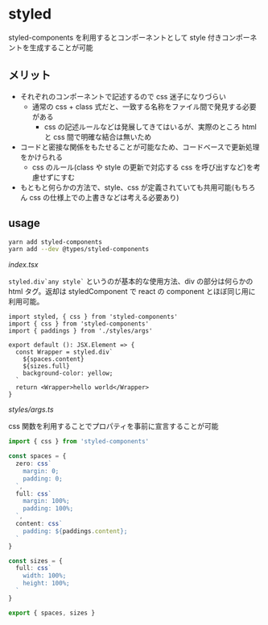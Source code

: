 # styled

styled-components を利用するとコンポーネントとして style 付きコンポーネントを生成することが可能

## メリット

- それぞれのコンポーネントで記述するので css 迷子になりづらい
  - 通常の css + class 式だと、一致する名称をファイル間で発見する必要がある
    - css の記述ルールなどは発展してきてはいるが、実際のところ html と css 間で明確な結合は無いため
- コードと密接な関係をもたせることが可能なため、コードベースで更新処理をかけられる
  - css のルール(class や style の更新で対応する css を呼び出すなど)を考慮せずにすむ
- もともと何らかの方法で、style、css が定義されていても共用可能(もちろん css の仕様上での上書きなどは考える必要あり)

## usage

```bash
yarn add styled-components
yarn add --dev @types/styled-components
```

_index.tsx_

`` styled.div`any style` `` というのが基本的な使用方法、div の部分は何らかの html タグ。返却は styledComponent で react の component とほぼ同じ用に利用可能。

```tsx
import styled, { css } from 'styled-components'
import { css } from 'styled-components'
import { paddings } from './styles/args'

export default (): JSX.Element => {
  const Wrapper = styled.div`
    ${spaces.content}
    ${sizes.full}
    background-color: yellow;
  `
  return <Wrapper>hello world</Wrapper>
}
```

_styles/args.ts_

css 関数を利用することでプロパティを事前に宣言することが可能

```ts
import { css } from 'styled-components'

const spaces = {
  zero: css`
    margin: 0;
    padding: 0;
  `,
  full: css`
    margin: 100%;
    padding: 100%;
  `,
  content: css`
    padding: ${paddings.content};
  `
}

const sizes = {
  full: css`
    width: 100%;
    height: 100%;
  `
}

export { spaces, sizes }
```

